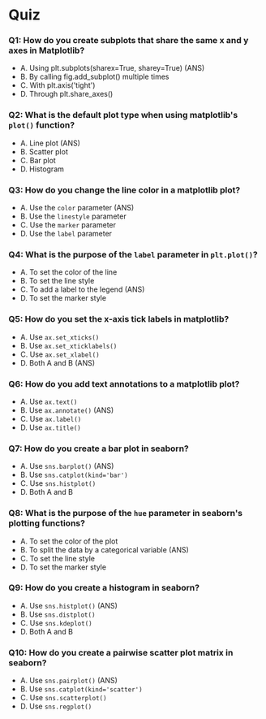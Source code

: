 # Quiz

### Q1: How do you create subplots that share the same x and y axes in Matplotlib?

- A. Using plt.subplots(sharex=True, sharey=True) (ANS)
- B. By calling fig.add_subplot() multiple times
- C. With plt.axis('tight')
- D. Through plt.share_axes()

### Q2: What is the default plot type when using matplotlib's `plot()` function?

- A. Line plot (ANS)
- B. Scatter plot
- C. Bar plot
- D. Histogram

### Q3: How do you change the line color in a matplotlib plot?

- A. Use the `color` parameter (ANS)
- B. Use the `linestyle` parameter
- C. Use the `marker` parameter
- D. Use the `label` parameter

### Q4: What is the purpose of the `label` parameter in `plt.plot()`?

- A. To set the color of the line
- B. To set the line style
- C. To add a label to the legend (ANS)
- D. To set the marker style

### Q5: How do you set the x-axis tick labels in matplotlib?

- A. Use `ax.set_xticks()`
- B. Use `ax.set_xticklabels()`
- C. Use `ax.set_xlabel()`
- D. Both A and B (ANS)

### Q6: How do you add text annotations to a matplotlib plot?

- A. Use `ax.text()`
- B. Use `ax.annotate()` (ANS)
- C. Use `ax.label()`
- D. Use `ax.title()`

### Q7: How do you create a bar plot in seaborn?

- A. Use `sns.barplot()` (ANS)
- B. Use `sns.catplot(kind='bar')`
- C. Use `sns.histplot()`
- D. Both A and B

### Q8: What is the purpose of the `hue` parameter in seaborn's plotting functions?

- A. To set the color of the plot
- B. To split the data by a categorical variable (ANS)
- C. To set the line style
- D. To set the marker style

### Q9: How do you create a histogram in seaborn?

- A. Use `sns.histplot()` (ANS)
- B. Use `sns.distplot()`
- C. Use `sns.kdeplot()`
- D. Both A and B

### Q10: How do you create a pairwise scatter plot matrix in seaborn?

- A. Use `sns.pairplot()` (ANS)
- B. Use `sns.catplot(kind='scatter')`
- C. Use `sns.scatterplot()`
- D. Use `sns.regplot()`
